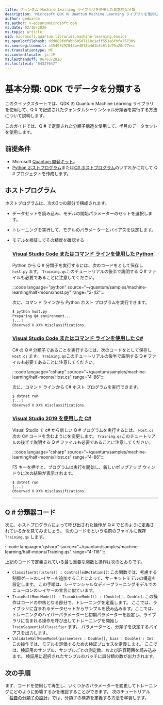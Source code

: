 ```yaml
---
title: クォンタム Machine Learning ライブラリを使用した基本的な分類
description: 'Microsoft QDK の Quantum Machine Learning ライブラリを使用して、Q # で記述されたクォンタムシーケンシャル分類器を実行する方法について説明します。'
author: geduardo
ms.author: v-edsanc@microsoft.com
ms.date: 02/16/2020
ms.topic: article
uid: microsoft.quantum.libraries.machine-learning.basics
ms.openlocfilehash: ddd889fdfabb505d7118c1eff551a6fbfa757309
ms.sourcegitcommit: a35498492044be4018b4d1b3b611d70a20e77ecc
ms.translationtype: MT
ms.contentlocale: ja-JP
ms.lasthandoff: 06/03/2020
ms.locfileid: "84327647"
---
```

# <a name="basic-classification-classify-data-with-the-qdk"></a>基本分類: QDK でデータを分類する

このクイックスタートでは、QDK の Quantum Machine Learning ライブラリを使用して、Q # で記述されたクォンタムシーケンシャル分類器を実行する方法について説明します。 

このガイドでは、Q # で定義された分類子構造を使用して、半月のデータセットを使用します。

## <a name="prerequisites"></a>前提条件

- Microsoft [Quantum 開発キット](xref:microsoft.quantum.install)。
- [Python ホストプログラム](xref:microsoft.quantum.install.python)または[C# ホストプログラム](xref:microsoft.quantum.install.cs)のいずれかに対して Q # プロジェクトを作成します。

## <a name="host-program"></a>ホストプログラム

ホストプログラムは、次の3つの部分で構成されます。

- データセットを読み込み、モデルの開始パラメーターのセットを選択します。
- トレーニングを実行して、モデルのパラメーターとバイアスを決定します。
- モデルを検証してその精度を確認する

    ### <a name="python-with-visual-studio-code-or-the-command-line"></a>[Visual Studio Code またはコマンド ラインを使用した Python](#tab/tabid-python)

    Python から Q # 分類子を実行するには、次のコードをとして保存し `host.py` ます。 `Training.qs`このチュートリアルの後半で説明する Q # ファイルも必要であることに注意してください。

    :::code language="python" source="~/quantum/samples/machine-learning/half-moons/host.py" range="3-42":::

    次に、コマンド ラインから Python ホスト プログラムを実行できます。

    ```bash
    $ python host.py
    Preparing Q# environment...
    [...]
    Observed X.XX% misclassifications.
    ```

    ### <a name="c-with-visual-studio-code-or-the-command-line"></a>[Visual Studio Code またはコマンド ラインを使用した C#](#tab/tabid-csharp)

    C# の Q # 分類子であることを実行するには、次のコードをとして保存し `Host.cs` ます。 `Training.qs`このチュートリアルの後半で説明する Q # ファイルも必要であることに注意してください。

    :::code language="csharp" source="~/quantum/samples/machine-learning/half-moons/Host.cs" range="4-86":::

    次に、コマンド ラインから C# ホスト プログラムを実行できます。

    ```bash
    $ dotnet run
    [...]
    Observed X.XX% misclassifications.
    ```

    ### <a name="c-with-visual-studio-2019"></a>[Visual Studio 2019 を使用した C#](#tab/tabid-vs2019)

    Visual Studio で c# から新しい Q # プログラムを実行するには、 `Host.cs` 次の C# コードを含むようにを変更します。 `Training.qs`このチュートリアルの後半で説明する Q # ファイルも必要であることに注意してください。

    :::code language="csharp" source="~/quantum/samples/machine-learning/half-moons/Host.cs" range="4-86":::

    F5 キーを押すと、プログラムは実行を開始し、新しいポップアップ ウィンドウに次の結果が表示されます。 

    ```bash
    $ dotnet run
    [...]
    Observed X.XX% misclassifications.
    ```
    ***

## <a name="q-classifier-code"></a>Q \# 分類器コード

次に、ホストプログラムによって呼び出された操作が Q # でどのように定義されているかを見てみましょう。
次のコードをという名前のファイルに保存 `Training.qs` します。

:::code language="qsharp" source="~/quantum/samples/machine-learning/half-moons/Training.qs" range="4-116":::

上記のコードで定義されている最も重要な関数と操作は次のとおりです。

- `ClassifierStructure() : ControlledRotation[]`: この関数では、考慮する制御ゲートのレイヤーを追加することによって、サーキットモデルの構造を設定します。 この手順は、シーケンシャルなディープラーニングモデルでのニューロンのレイヤーの宣言に似ています。
- `TrainHalfMoonModel() : TrainWineModel() : (Double[], Double)`: この操作はコードの中核となる部分で、トレーニングを定義します。 ここでは、ライブラリに含まれるデータセットからサンプルを読み込みます。ここでは、トレーニングのハイパーパラメーターと初期パラメーターを設定し、ライブラリに含まれる操作を呼び出してトレーニングを開始し `TrainSequentialClassifier` ます。 パラメーターと、分類子を決定するバイアスを出力します。
- `ValidateHalfMoonModel(parameters : Double[], bias : Double) : Int`: この操作では、モデルを評価するための検証プロセスを定義します。 ここでは、検証用のサンプル、サンプルごとの測定数、および許容範囲を読み込みます。 検証用に選択されたサンプルのバッチに誤分類の数が出力されます。

## <a name="next-steps"></a>次の手順

まず、コードを使用して再生し、いくつかのパラメーターを変更してトレーニングにどのように影響するかを確認することができます。 次のチュートリアル「[独自の分類子の設計](xref:microsoft.quantum.libraries.machine-learning.design)」では、分類子の構造を定義する方法を学習します。
